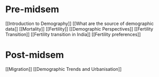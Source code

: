 # Pre-midsem
[[Introduction to Demography]] 
[[What are the source of demographic data]]
[[Mortality]] 
[[Fertility]] 
[[Demographic Perspectives]] 
[[Fertility Transition]] 
[[Fertility transition in India]] 
[[Fertility preferences]] 
# Post-midsem
[[Migration]] 
[[Demographic Trends and Urbanisation]] 
